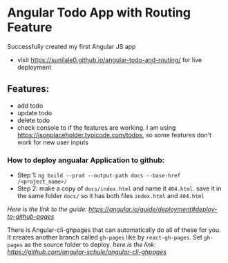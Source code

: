 # Angular Todo App with Routing Feature

Successfully created my first Angular JS app

- visit https://sunilale0.github.io/angular-todo-and-routing/ for live deployment

## Features:

- add todo
- update todo
- delete todo
- check console to if the features are working. I am using https://jsonplaceholder.typicode.com/todos, so some features don't work for new user inputs

### How to deploy angualar Application to github:

- Step 1: `ng build --prod --output-path docs --base-href /<project_name>/`
- Step 2: make a copy of `docs/index.html` and name it `404.html`. save it in the same folder `docs/` so it has both files `index.html` and `404.html`

_Here is the link to the guide: https://angular.io/guide/deployment#deploy-to-github-pages_

There is Angular-cli-ghpages that can automatically do all of these for you. It creates another branch called `gh-pages` like by `react-gh-pages`. Set `gh-pages` as the source folder to deploy.
_here is the link: https://github.com/angular-schule/angular-cli-ghpages_
